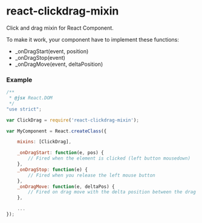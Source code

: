 # react-clickdrag-mixin

Click and drag mixin for React Component.

To make it work, your component have to implement these functions:
- _onDragStart(event, position)
- _onDragStop(event)
- _onDragMove(event, deltaPosition)

### Example

```js
/**
 * @jsx React.DOM
 */
"use strict";

var ClickDrag = require('react-clickdrag-mixin');

var MyComponent = React.createClass({

    mixins: [ClickDrag],

    _onDragStart: function(e, pos) {
        // Fired when the element is clicked (left button mousedown)
    },
    _onDragStop: function(e) {
        // Fired when you release the left mouse button
    },
    _onDragMove: function(e, deltaPos) {
        // Fired on drag move with the delta position between the drag start and the current position
    },

    ...
});

```